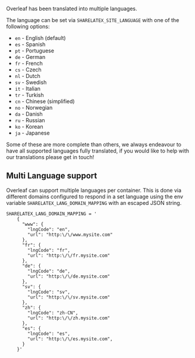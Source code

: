 Overleaf has been translated into multiple languages. 

The language can be set via `SHARELATEX_SITE_LANGUAGE` with one of the following options:

* `en` - English (default)
* `es` - Spanish
* `pt` - Portuguese
* `de` - German
* `fr` - French
* `cs` - Czech
* `nl` - Dutch
* `sv` - Swedish
* `it` - Italian
* `tr` - Turkish
* `cn` - Chinese (simplified)
* `no` - Norwegian
* `da` - Danish
* `ru` - Russian
* `ko` - Korean
* `ja` - Japanese

Some of these are more complete than others, we always endeavour to have all supported languages fully translated, if you would like to help with our translations please get in touch!


## Multi Language support
Overleaf can support multiple languages per container. This is done via different domains configured to respond in a set language using the env variable `SHARELATEX_LANG_DOMAIN_MAPPING` with an escaped JSON string.

    SHARELATEX_LANG_DOMAIN_MAPPING = '
        {
          "www": {
            "lngCode": "en",
            "url": "http:\/\/www.mysite.com"
          },
          "fr": {
            "lngCode": "fr",
            "url": "http:\/\/fr.mysite.com"
          },
          "de": {
            "lngCode": "de",
            "url": "http:\/\/de.mysite.com"
          },
          "sv": {
            "lngCode": "sv",
            "url": "http:\/\/sv.mysite.com"
          },
          "zh": {
            "lngCode": "zh-CN",
            "url": "http:\/\/zh.mysite.com"
          },
          "es": {
            "lngCode": "es",
            "url": "http:\/\/es.mysite.com",
          }
        }'
